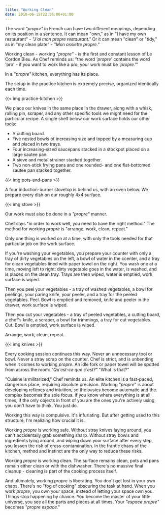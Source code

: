 ```yaml
---
title: "Working Clean"
date: 2018-06-15T22:56:00+01:00
---
```


The word _"propre"_ in French can have two different meanings, depending on its position in a sentence.  It can mean "own," as in "I have my own restaurant" - _"J'ai mon propre restaurant."_ Or it can mean "clean" or "tidy," as in "my clean plate" - _"Mon assiette propre."_

Working clean - working _"propre"_ - is the first and constant lesson of Le Cordon Bleu. As Chef reminds us: "the word _'propre'_ contains the word 'pro' - if you want to work like a pro, your work must be _'propre.'_"

In a _"propre"_ kitchen, everything has its place. 

The setup in the practice kitchen is extremely precise, organized identically each time. 

{{< img practice-kitchen >}}

We place our knives in the same place in the drawer, along with a whisk, rolling pin, scraper, and any other specific tools we might need for the particular recipe. A single shelf below our work surface holds our other tools: 

* A cutting board. 
* Five nested bowls of increasing size and topped by a measuring cup and placed in two trays. 
* Four increasing-sized saucepans stacked in a stockpot placed on a large sautee pan. 
* A sieve and metal strainer stacked together. 
* Two non-stick frying pans and one rounded- and one flat-bottomed sautee pan stacked together. 

{{< img pots-and-pans >}}

A four induction-burner stovetop is behind us, with an oven below. We prepare every dish on our roughly 4x4 surface.

{{< img stove >}}


Our work must also be done in a _"propre"_ manner.

Chef says "in order to work well, you need to have the right method." The method for working _propre_ is "arrange, work, clean, repeat." 

Only one thing is worked on at a time, with only the tools needed for that particular job on the work surface. 

If you're washing your vegetables, you prepare your counter with only a tray of dirty vegetables on the left, a bowl of water in the ccenter, and a tray for clean vegetables lined with paper towel on the right. You wash one at a time, moving left to right: dirty vegetable goes in the water, is washed, and is placed on the clean tray. Trays are then wiped, water is emptied, work surface is wiped. 

Then you peel your vegetables - a tray of washed vegetables, a bowl for peelings, your paring knife, your peeler, and a tray for the peeled vegetables. Peel. Bowl is emptied and removed, knife and peeler in the drawer, work surface is wiped.  

Then you cut your vegetables - a tray of peeled vegetables, a cutting board, a chef's knife, a scraper, a bowl for trimmings, a tray for cut vegetables. Cut. Bowl is emptied, work surface is wiped. 

Arrange, work, clean, repeat.

{{< img knives >}}

Every cooking session continues this way. Never an unnecessary tool or bowl. Never a stray scrap on the counter.  Chef is strict, and is unbending when it comes to working _propre_. An idle fork or paper towel will be spotted from across the room: _"Qu'est-ce que c'est?"_ "What is that?" 

"Cuisine is militarized," Chef reminds us. An elite kitchen is a fast-paced, dangerous place, requiring absolute precision. Working "_propre_" is about developing reflexes and intuition, so the basics become automatic and the complex becomes the sole focus. If you know where everything is at all times, if the only objects in front of you are the ones you're actively using, you don't have to think. You just do.

Working this way is compulsive. It's infuriating. But after getting used to this structure, I'm realizing how crucial it is.

Working _propre_ is working safe. Without stray knives laying around, you can't accidentally grab something sharp. Without stray bowls and ingredients lying around, and wiping down your surface after every step, you lessen the risk of cross-contamination. In the frantic chaos of the kitchen, method and instinct are the only way to reduce these risks.

Working _propre_ is working clean. The surface remains clean, pots and pans remain either clean or with the dishwasher. There's no massive final cleanup - cleaning is part of the cooking process itself.

And ultimately, working _propre_ is liberating. You don't get lost in your own chaos. There's no "fog of cooking" obscuring the task at hand. When you work _propre_, you own your space, instead of letting your space own you. Things stop happening by chance. You become the master of your little universe, you see all the parts and pieces at all times. Your _"espace propre"_ becomes _"propre espace."_